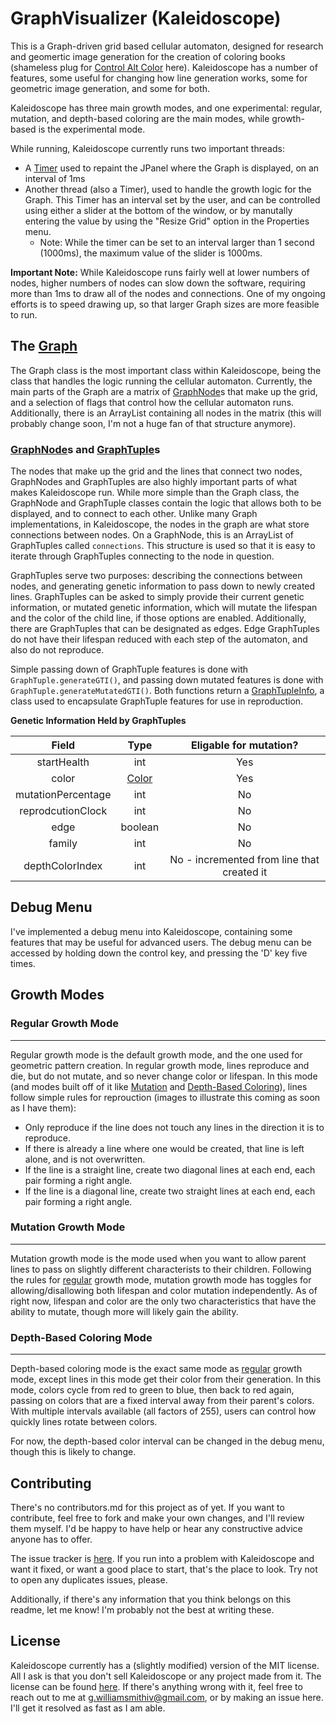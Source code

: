 # GraphVisualizer (Kaleidoscope)
This is a Graph-driven grid based cellular automaton, designed for research and geomertic image generation for the creation of coloring 
books (shameless plug for [Control Alt Color](https://www.amazon.com/Control-Alt-Color-Shayne-Alexander/dp/1545421331/ref=sr_1_1?ie=UTF8&qid=1500386753&sr=8-1&keywords=control+alt+color) here).
Kaleidoscope has a number of features, some useful for changing how line generation works, some for geometric image generation, and some 
for both.

Kaleidoscope has three main growth modes, and one experimental: regular, mutation, and depth-based coloring are the main modes, while 
growth-based is the experimental mode.

While running, Kaleidoscope currently runs two important threads:
*  A [Timer](https://docs.oracle.com/javase/7/docs/api/java/util/Timer.html) used to repaint the JPanel where the Graph is displayed, on an
interval of 1ms
*  Another thread (also a Timer), used to handle the growth logic for the Graph. This Timer has an interval set by the user, and can be 
controlled using either a slider at the bottom of the window, or by manutally entering the value by using the "Resize Grid" option in the 
Properties menu.
    * Note: While the timer can be set to an interval larger than 1 second (1000ms), the maximum value of the slider is 
    1000ms.
    
**Important Note:** While Kaleidoscope runs fairly well at lower numbers of nodes, higher numbers of nodes can slow down the software, 
requiring more than 1ms to draw all of the nodes and connections. One of my ongoing efforts is to speed drawing up, so that larger Graph 
sizes are more feasible to run.

## The [Graph](./src/graphvisualizer/Graph.java)

The Graph class is the most important class within Kaleidoscope, being the class that handles the logic
running the cellular automaton. Currently, the main parts of the Graph are a matrix of [GraphNode](./src/graphvisualizer)s that make up the
grid, and a selection of flags that control how the cellular automaton runs. Additionally, there is an ArrayList containing all nodes in
the matrix (this will probably change soon, I'm not a huge fan of that structure anymore).

### [GraphNode](./src/graphvisualizer/GraphNode.java)s and [GraphTuple](./src.graphvisualizer/GraphTuple)s

The nodes that make up the grid and the lines that connect two nodes, GraphNodes and GraphTuples are also highly important parts of what
makes Kaleidoscope run. While more simple than the Graph class, the GraphNode and GraphTuple classes contain the logic that allows both
to be displayed, and to connect to each other. Unlike many Graph implementations, in Kaleidoscope, the nodes in the graph are what store 
connections between nodes. On a GraphNode, this is an ArrayList of GraphTuples called `connections`. This structure is used so that it is 
easy to iterate through GraphTuples connecting to the node in question. 

GraphTuples serve two purposes: describing the connections between nodes, and generating genetic information to pass down to newly
created lines. GraphTuples can be asked to simply provide their current genetic information, or mutated genetic information, which will
mutate the lifespan and the color of the child line, if those options are enabled. Additionally, there are GraphTuples that can be 
designated as edges. Edge GraphTuples do not have their lifespan reduced with each step of the automaton, and also do not reproduce.

Simple passing down of GraphTuple features is done with `GraphTuple.generateGTI()`, and passing down mutated features is done with 
`GraphTuple.generateMutatedGTI()`. Both functions return a [GraphTupleInfo](./src/graphvisualizer/GraphTupleInfo.java), a class used to 
encapsulate GraphTuple features for use in reproduction.

**Genetic Information Held by GraphTuples**

 Field | Type | Eligable for mutation?
 :---: | :---: | :---:
 startHealth | int | Yes
 color | [Color](https://docs.oracle.com/javase/7/docs/api/java/awt/Color.html)| Yes
 mutationPercentage | int | No
 reprodcutionClock | int | No
 edge | boolean | No
 family | int | No
 depthColorIndex | int | No - incremented from line that created it
 
## Debug Menu

I've implemented a debug menu into Kaleidoscope, containing some features that may be useful for advanced users. The debug menu can be 
accessed by holding down the control key, and pressing the 'D' key five times.
 
## Growth Modes
 
### Regular Growth Mode
---

Regular growth mode is the default growth mode, and the one used for geometric pattern creation. In regular growth mode, lines reproduce
and die, but do not mutate, and so never change color or lifespan. In this mode (and modes built off of it like 
[Mutation](#Mutation-Growth-Mode) and [Depth-Based Coloring](#Depth-Based-Coloring-Mode)), lines follow simple rules for reprouction (images to 
illustrate this coming as soon as I have them):
 
 * Only reproduce if the line does not touch any lines in the direction it is to reproduce.
 * If there is already a line where one would be created, that line is left alone, and is not overwritten.
 * If the line is a straight line, create two diagonal lines at each end, each pair forming a right angle.
 * If the line is a diagonal line, create two straight lines at each end, each pair forming a right angle.

### Mutation Growth Mode
---

Mutation growth mode is the mode used when you want to allow parent lines to pass on slightly different characterists to their children. Following the rules for [regular](#Regular-Growth-Mode) growth mode, mutation growth mode has toggles for allowing/disallowing both lifespan and color mutation independently. As of right now, lifespan and color are the only two characteristics that have the ability to mutate, though more will likely gain the ability.

### Depth-Based Coloring Mode
---

Depth-based coloring mode is the exact same mode as [regular](#Regular-Growth-Mode) growth mode, except lines in this mode get their 
color from their generation. In this mode, colors cycle from red to green to blue, then back to red again, passing on colors that are a 
fixed interval away from their parent's colors. With multiple intervals available (all factors of 255), users can control how quickly 
lines rotate between colors.

For now, the depth-based color interval can be changed in the debug menu, though this is likely to change.

## Contributing

There's no contributors.md for this project as of yet. If you want to contribute, feel free to fork and make your own changes, and I'll 
review them myself. I'd be happy to have help or hear any constructive advice anyone has to offer.

The issue tracker is [here](https://github.com/gwilliamsmith/GraphVisualizer/issues). If you run into a problem with Kaleidoscope and 
want it fixed, or want a good place to start, that's the place to look. Try not to open any duplicates issues, please.

Additionally, if there's any information that you think belongs on this readme, let me know! I'm probably not the best at writing these.

## License

Kaleidoscope currently has a (slightly modified) version of the MIT license. All I ask is that you don't sell Kaleidoscope or any 
project made from it. The license can be found [here](./license). If there's anything wrong with it, feel free to reach out to me at 
g.williamsmithiv@gmail.com, or by making an issue here. I'll get it resolved as fast as I am able.
